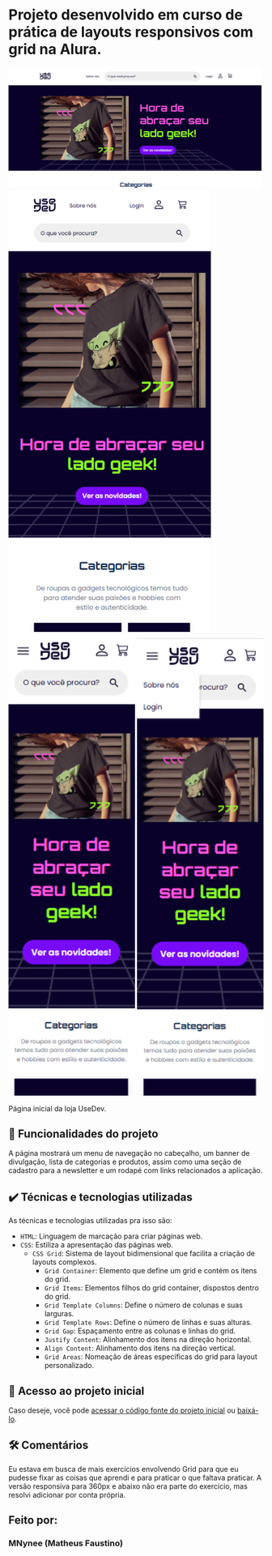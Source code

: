 
# Projeto desenvolvido em curso de prática de layouts responsivos com grid na Alura.

<img src="./assets/imagem-README1.png" width="500px">
<img src="./assets/imagem-README2.png" width="400px"> <img src="./assets/imagem-README3.png" width="250px"> <img src="./assets/imagem-README4.png" width="250px">

Página inicial da loja UseDev.

## 🔨 Funcionalidades do projeto

A página mostrará um menu de navegação no cabeçalho, um banner de divulgação, lista de categorias e produtos, assim como uma seção de cadastro para a newsletter e um rodapé com links relacionados a aplicação.

## ✔️ Técnicas e tecnologias utilizadas

As técnicas e tecnologias utilizadas pra isso são:

- `HTML`: Linguagem de marcação para criar páginas web.
- `CSS`: Estiliza a apresentação das páginas web.
  - `CSS Grid`: Sistema de layout bidimensional que facilita a criação de layouts complexos.
    - `Grid Container`: Elemento que define um grid e contém os itens do grid.
    - `Grid Items`: Elementos filhos do grid container, dispostos dentro do grid.
    - `Grid Template Columns`: Define o número de colunas e suas larguras.
    - `Grid Template Rows`: Define o número de linhas e suas alturas.
    - `Grid Gap`: Espaçamento entre as colunas e linhas do grid.
    - `Justify Content`: Alinhamento dos itens na direção horizontal.
    - `Align Content`: Alinhamento dos itens na direção vertical.
    - `Grid Areas`: Nomeação de áreas específicas do grid para layout personalizado.

## 📁 Acesso ao projeto inicial

Caso deseje, você pode [acessar o código fonte do projeto inicial](https://github.com/monicahillman/3992-css-grid/tree/projeto-base) ou [baixá-lo](https://github.com/monicahillman/3992-css-grid/archive/refs/heads/projeto-base.zip).

## 🛠️ Comentários

Eu estava em busca de mais exercícios envolvendo Grid para que eu pudesse fixar as coisas que aprendi e para praticar o que faltava praticar. A versão responsiva para 360px e abaixo não era parte do exercício, mas resolvi adicionar por conta própria.

## Feito por:

### MNynee (Matheus Faustino)

